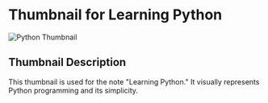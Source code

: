 # Thumbnail for Learning Python

![Python Thumbnail](path/to/notes/thumbnails/python_thumbnail.jpg)

## Thumbnail Description

This thumbnail is used for the note "Learning Python." It visually represents Python programming and its simplicity.

